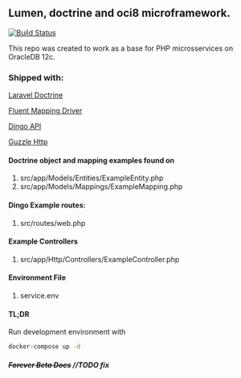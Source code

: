 ## Lumen, doctrine and oci8 microframework.
[![Build Status](https://travis-ci.org/vhbfernandes/lumen-doctrine-base.png?branch=master)](https://travis-ci.org/vhbfernandes/lumen-doctrine-base)

This repo was created to work as a base for PHP microsservices on OracleDB 12c. 

### Shipped with:
[Laravel Doctrine](https://www.laraveldoctrine.org)

[Fluent Mapping Driver](https://www.laraveldoctrine.org/docs/current/fluent)

[Dingo API](https://github.com/dingo/api/)

[Guzzle Http](http://docs.guzzlephp.org/en/stable/)

#### Doctrine object and mapping examples found on
1. src/app/Models/Entities/ExampleEntity.php
1. src/app/Models/Mappings/ExampleMapping.php

#### Dingo Example routes:
1. src/routes/web.php

#### Example Controllers
1. src/app/Http/Controllers/ExampleController.php

#### Environment File
1. service.env

#### TL;DR
Run development environment with 
```bash
docker-compose up -d
```

##### ~~Forever Beta Docs~~ //TODO fix
